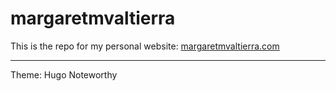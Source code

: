 # margaretmvaltierra

This is the repo for my personal website: [margaretmvaltierra.com](margaretmvaltierra.com) 

****

Theme: Hugo Noteworthy